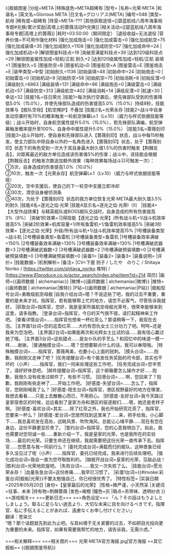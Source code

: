 {{舰娘图鉴
|分组=META
|特殊底色=META超稀有
|型号=
|名称=光荣·META
|和谐名=
|英文名=Glorious META
|日文名=グロリアス(META)
|编号=048
|类型=航母
|稀有度=超稀有
|阵营=META-???
|其他获取途径=[[碧蓝航线八周年海事局专题#兑换/累计奖励|高塔上的蔷薇活动Pt兑换]]
|相关活动=[[碧蓝航线八周年海事局专题|高塔上的蔷薇]]
|耗时=03:50:00（期间限定）
|退役收益=无法退役
|营养价值=不可用作强化材料
|强化加成炮击=0
|强化加成雷击=0
|强化加成航空=75
|强化加成装填=35
|强化加成耐久=1108
|强化加成防空=57
|强化加成命中=24
|强化加成机动=9
|解锁图鉴科技点=19
|突破至满星科技点=39
|达到120级科技点=29
|解锁图鉴属性加成=轻航/正航 耐久+2
|达到120级属性加成=轻航/正航 装填+1
|图鉴耐久=S
|图鉴防空=B
|图鉴机动=D
|图鉴航空=A
|图鉴雷击=E
|图鉴炮击=E
|装甲类型=中型
|初始耐久=1136
|初始装填=48
|初始命中=24
|初始炮击=0
|初始雷击=0
|初始机动=9
|初始防空=58
|初始航空=75
|初始消耗=8
|初始反潜=0
|满级耐久=6863
|满级装填=131
|满级命中=96
|满级炮击=0
|满级雷击=0
|满级机动=57
|满级防空=313
|满级航空=402
|满级消耗=14
|满级反潜=0
|航速=30
|幸运=32
|技能1名=往日荣光
|技能1=每次执行空袭后，使先锋部队受到的伤害降低5.0%（15.0%），并使先锋部队造成的伤害提高5.0%（15.0%）持续8秒，技能效果与【舰队空母】【航空掩护】不叠加
|技能2名=光荣永存
|技能2=战斗中自身发动空袭时有70%的概率触发一轮航空弹幕Lv.1（Lv.10）（威力与样式依据技能等级）；战斗开始时，自身航空属性提升5.0%（15.0%），若先锋部队满编，航空弹幕触发概率提升至100%，自身命中属性提升5.0%（15.0%）
|技能3名=蔷薇刻印
|技能3=战斗开始时，使自身和先锋部队进入【蔷薇刻印】状态，战斗中每15秒触发，使主力部队中除自身以外的一名角色进入【蔷薇刻印】状态，处于【蔷薇刻印】状态下的角色受到一次大于其自身最大耐久值1.5%的伤害时触发【荆棘反击】，对距离最近的敌方单位造成该伤害值5%的伤害；战斗中，该技能会根据【荆棘反击】的触发次数追加额外效果（每种效果每场战斗只可触发一次）：<br>①5次，自身造成的伤害提高1.0%（10.0%）<br>②10次，触发一次【光荣永存】航空弹幕Lv.1（Lv.10）（威力与样式依据技能等级）<br>③20次，空中支援后，使自己的下一轮空中支援立即冷却<br>④30次，清空自身被侦测条<br>⑤40次，为处于【蔷薇刻印】状态的我方单位恢复光荣·META最大耐久值3.5%的耐久
|技能4名=逐光之焰·光荣
|技能4显示名=逐光之焰·光荣I（II）
|技能4=【大型作战效果】与精英舰队或BOSS舰队交战时，自身造成的所有伤害提高3%（8%）
|突破1阶效果=习得技能【逐光之焰·光荣】/所有战斗机+1/战斗机效率提高5%
|突破2阶效果=机库容量+1/所有鱼雷机+1/鱼雷机效率提高5%
|突破3阶效果=【逐光之焰·光荣】升级/所有战斗机+1/战斗机效率提高15%
|1号槽装备类型=战斗机
|2号槽装备类型=鱼雷机
|3号槽装备类型=鱼雷机
|1号槽装备效率满破=150%
|2号槽装备效率满破=130%
|3号槽装备效率满破=130%
|1号槽满破武器数=3
|2号槽满破武器数=2
|3号槽满破武器数=2
|1号槽满破预装填数=0
|2号槽满破预装填数=0
|3号槽满破预装填数=0
|装备1=
|装备2=
|装备3=
|装备说明=
|评价=
|技能数据=
|机制解析=
|备注=
|CV=下屋 则子 / したや　のりこ / Shitaya Noriko / [https://twitter.com/shitaya_noriko 推特] / [https://www.81produce.co.jp/actor_search/index.php/item?id=214 简历]
|画师={{画师数据 | alchemaniac}}
|微博={{画师数据 | alchemaniac|微博}}
|推特={{画师数据 | alchemaniac|推特}}
|P站={{画师数据 | alchemaniac|P站}}
|舰船型号台词=勇敢级航空母舰
|自我介绍台词=嗯？不说这些了吧，我的过去不重要，重要的是未来才对。指挥官，若有能够帮上忙的地方，请您不必客气，尽管告诉我就好。
|获取台词=指挥官，您好，我是皇家所属航空母舰光荣号，很荣幸能够来到这里，请多指教。
|登录台词=指挥官，今日的天气很不错，请打起精神来工作吧。
|查看详情台词=……指挥官也想来一杯红茶么？那请稍等一下，我现在去泡。
|主界面1台词=您的这壶红茶……大约有怨仇女士三分功力了吧。呵呵~还是我来为您泡吧。
|主界面2台词=如果能再次和光辉女士比试的话……我有信心赢过她了哦。
|主界面3台词=这些甜点……是女仆队的手艺么？和回忆中的味道一模一样……谢谢。
|普通触摸台词=……嗯？您想要聊点什么的话，我可以奉陪哦。
|特殊触摸台词=……指挥官，蔷薇再美，也要小心上面的锐刺。
|摸头台词=……抱歉，我刚刚又走神了吧？
|任务提醒台词=有个能发任务奖励的司令部，其实也不坏的（小声）……指挥官，我们一同来处理这些工作吧，
|任务完成台词=您辛苦了，请好好休息吧。
|邮件提醒台词=指挥官，这个邮箱要怎么操作才好……抱歉，我很久没有收发过邮件了，有些不习惯。
|回港台词=……啊，您回来了？抱歉，我刚刚有些走神了……开始工作吧。
|好感度-失望台词=……怎么了，指挥官，您刚刚喊我了么？
|好感度-陌生台词=指挥官，港区视野最好的地方在哪里，我想去看看……只是上去散散心而已，不用担心。
|好感度-友好台词=我今天路过皇家宿舍区的时候，远远看到了皇家方舟和港区的驱逐舰们……嗯，她还是老样子啊。
|好感度-喜欢台词=其实……除了红茶之外，我也开始研究花茶了，指挥官，您要来一杯么？
|好感度-爱台词=您居然找到这里来了……来，把手给我，小心脚下……我总喜欢坐在高处，远眺风景、吹吹海风，总能让心绪平静……现在有您在身边，这份平静更显珍贵了。
|誓约台词=指挥官，您的心意我明白了。如此，我也需要对您坦诚一些……重新介绍一下，我是皇家的光荣，也是我所在的实验场……最后的光荣。只要生命还在继续，我就需要把这份光荣一直传承下去。指挥官……您愿意与我一同前行么？
|委托完成台词=满载而归的舰队，这种景象已经多久没见过了呢（小声）……指挥官，委托已经完成，我来进行后续处理吧。
|强化成功台词=我会一直为您夺取胜利的。
|旗舰开战台词=皇家的光荣，见敌必战！
|胜利台词=光荣地凯旋吧。
|失败台词=……我又一次失败了么。
|技能台词=愿光荣永存！
|血量告急台词=这份疼痛……我早已习惯了。
|彩蛋1台词={{#invoke:彩蛋台词|舰船|光荣}}不要太勉强自己，你已经很优秀了。
|特性标签=
|实装日期=2025年05月20日
|身份=【皇家最后的光荣】
|性格=微严谨，小天然呆
|关键词=往事、未来
|持有物=荆棘蔷薇
|发色=褐橙
|瞳色=灰
|萌点=吊带袜、透明纱衣
}}
==游戏相关==
===更新日志===
===角色设定===
「ん？その話はもうよしとしましょう。取るに足らない過去より、大切な未来に目を向けるべきです。指揮官、私に手伝えることがあれば、遠慮なくお申し付けください」<br>
翻译：苍染兰<br>
“嗯？那个话题就先到此为止吧。与其纠缠于无关紧要的过去，不如把目光投向更为重要的未来。指挥官，如果有需要我帮忙的地方，请告诉我，无需介虑。”<br><br>
===相关解释===
===相关图片===
<gallery mode="packed" heights="250px">
光荣·META官方海报.jpg|官方海报
</gallery>
==其它舰船==
{{舰娘图鉴导航}}